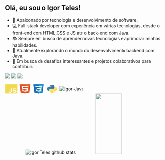 ## Olá, eu sou o Igor Teles!

- 🚀 Apaixonado por tecnologia e desenvolvimento de software.
- 💻 Full-stack developer com experiência em várias tecnologias, desde o front-end com HTML,CSS e JS até o back-end com Java.
- 📚 Sempre em busca de aprender novas tecnologias e aprimorar minhas habilidades.
- 🌱 Atualmente explorando o mundo do desenvolvimento backend com Java.
- 🔭 Em busca de desafios interessantes e projetos colaborativos para contribuir.

<div> 
  <a href="https://www.instagram.com/igorteles_?utm_source=ig_web_button_share_sheet&igshid=ZDNlZDc0MzIxNw==" target="_blank"><img src="https://img.shields.io/badge/-Instagram-%23E4405F?style=for-the-badge&logo=instagram&logoColor=white" target="_blank"></a>
  <a href="mailto:devigorteles@gmail.com" target="_blank"><img src="https://img.shields.io/badge/-Gmail-%23333?style=for-the-badge&logo=gmail&logoColor=white" target="_blank"></a>
  <a href="https://www.linkedin.com/in/igor-teles-81a38018b/" target="_blank"><img src="https://img.shields.io/badge/-LinkedIn-%230077B5?style=for-the-badge&logo=linkedin&logoColor=white" target="_blank"></a> 
</div>

<div style="display: inline_block"><br>
  <img align="center" alt="Igor-Js" height="30" width="40" src="https://raw.githubusercontent.com/devicons/devicon/master/icons/javascript/javascript-plain.svg">
  <img align="center" alt="Igor-HTML" height="30" width="40" src="https://raw.githubusercontent.com/devicons/devicon/master/icons/html5/html5-original.svg">
  <img align="center" alt="Igor-CSS" height="30" width="40" src="https://raw.githubusercontent.com/devicons/devicon/master/icons/css3/css3-original.svg">
  <img align="center" alt="Igor-Python" height="30" width="40" src="https://raw.githubusercontent.com/devicons/devicon/master/icons/python/python-original.svg">
  <img align="center" alt="Igor-Java" height="30" width="40" src="https://cdn.jsdelivr.net/gh/devicons/devicon@latest/icons/java/java-original.svg" />
</div>

<div align="center"> 
  <img width="49%" height="195px" src="https://github-readme-stats.vercel.app/api?username=DevIgorTeles&show_icons=true&count_private=true&hide_border=true&title_color=004FFF&icon_color=004FFF&text_color=c9d1d9&bg_color=0d1117" alt="Igor Teles github stats" /> 
  <img width="41%" height="195px" src="https://github-readme-stats.vercel.app/api/top-langs/?username=DevIgorTeles&layout=compact&hide_border=true&title_color=004FFF&text_color=c9d1d9&bg_color=0d1117" /> 
</div>
